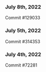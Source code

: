 ### July 8th, 2022

Commit #129033

### July 5th, 2022

Commit #314353


### July 4th, 2022

Commit #72281
